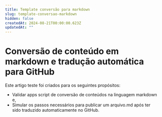 ```yaml
---
title: Template conversão para markdown
slug: template-conversao-markdown
hidden: false
createdAt: 2024-08-21T00:00:00.623Z
updatedAt: ""
---
```


# Conversão de conteúdo em markdown e tradução automática para GitHub

Este artigo teste foi criados para os seguintes propósitos:

- Validar apps script de conversão de conteúdos na linguagem markdown e,
- Simular os passos necessários para publicar um arquivo.md após ter sido traduzido automaticamente no GitHub.
